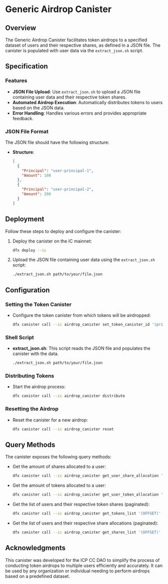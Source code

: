 # Generic Airdrop Canister

## Overview

The Generic Airdrop Canister facilitates token airdrops to a specified dataset of users and their respective shares, as defined in a JSON file. The canister is populated with user data via the `extract_json.sh` script.

## Specification

### Features

- **JSON File Upload**: Use `extract_json.sh` to upload a JSON file containing user data and their respective token shares.
- **Automated Airdrop Execution**: Automatically distributes tokens to users based on the JSON data.
- **Error Handling**: Handles various errors and provides appropriate feedback.

### JSON File Format

The JSON file should have the following structure:

- **Structure**:
  ```json
  [
    {
      "Principal": "user-principal-1",
      "Amount": 100
    },
    {
      "Principal": "user-principal-2",
      "Amount": 200
    }
  ]
  ```

## Deployment

Follow these steps to deploy and configure the canister:

1. Deploy the canister on the IC mainnet:
    ```sh
    dfx deploy --ic
    ```
2. Upload the JSON file containing user data using the `extract_json.sh` script:
    ```sh
    ./extract_json.sh path/to/your/file.json
    ```

## Configuration

### Setting the Token Canister

- Configure the token canister from which tokens will be airdropped:
    ```sh
    dfx canister call --ic airdrop_canister set_token_canister_id '(principal "TOKEN_CANISTER_ID")'
    ```


### Shell Script

- **extract_json.sh**: This script reads the JSON file and populates the canister with the data.
    ```sh
    ./extract_json.sh path/to/your/file.json
    ```

### Distributing Tokens

- Start the airdrop process:
    ```sh
    dfx canister call --ic airdrop_canister distribute
    ```

### Resetting the Airdrop

- Reset the canister for a new airdrop:
    ```sh
    dfx canister call --ic airdrop_canister reset
    ```

## Query Methods

The canister exposes the following query methods:

- Get the amount of shares allocated to a user:
    ```sh
    dfx canister call --ic airdrop_canister get_user_share_allocation '(principal "USER_PRINCIPAL_ID")'
    ```
- Get the amount of tokens allocated to a user:
    ```sh
    dfx canister call --ic airdrop_canister get_user_token_allocation '(principal "USER_PRINCIPAL_ID")'
    ```
- Get the list of users and their respective token shares (paginated):
    ```sh
    dfx canister call --ic airdrop_canister get_tokens_list '(OFFSET)'
    ```
- Get the list of users and their respective share allocations (paginated):
    ```sh
    dfx canister call --ic airdrop_canister get_shares_list '(OFFSET)'
    ```

## Acknowledgments

This canister was developed for the ICP CC DAO to simplify the process of conducting token airdrops to multiple users efficiently and accurately. It can be used by any organization or individual needing to perform airdrops based on a predefined dataset.